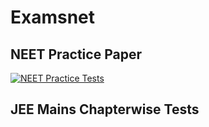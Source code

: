 # Examsnet

## NEET Practice Paper


[![NEET Practice Tests](https://play-lh.googleusercontent.com/SbyfATZDzu2M5FO5MKGVrrO8AOumqLVVBs4yn3Pgd9ElCw3LAdl26CpxKGDvOAbqA1A=W240-H480-rw 'Download Now NEET Practice Tests')](https://play-lh.googleusercontent.com/com.istudentworld.neetpapers) 




## JEE Mains Chapterwise Tests

## 
